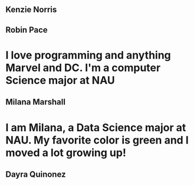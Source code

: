 ## Kenzie Norris

## Robin Pace
# I love programming and anything Marvel and DC. I'm a computer Science major at NAU

## Milana Marshall
# I am Milana, a Data Science major at NAU. My favorite color is green and I moved a lot growing up!

## Dayra Quinonez
